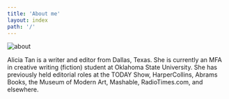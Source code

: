 ```yaml
---
title: 'About me'
layout: index
path: '/'
---
```


![about](https://github.com/aliciamarietan/personal-site/blob/3fc7a149ae135ab0025c49285a4a739caacbc75a/src/pages/pages/about/about.png)

Alicia Tan is a writer and editor from Dallas, Texas. She is currently an MFA in creative writing (fiction) student at Oklahoma State University. She has previously held editorial roles at the TODAY Show, HarperCollins, Abrams Books, the Museum of Modern Art, Mashable, RadioTimes.com, and elsewhere.
